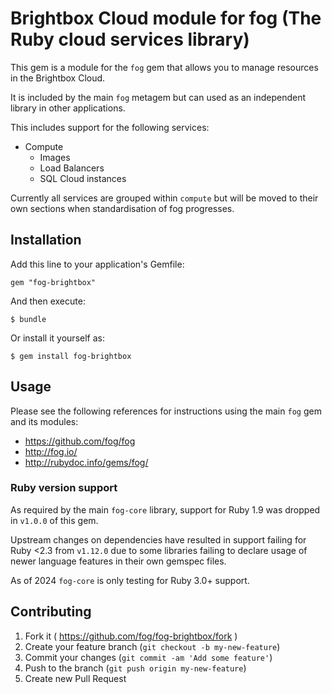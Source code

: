 # Brightbox Cloud module for fog (The Ruby cloud services library)

This gem is a module for the `fog` gem that allows you to manage resources in
the Brightbox Cloud.

It is included by the main `fog` metagem but can used as an independent library
in other applications.

This includes support for the following services:

* Compute
  * Images
  * Load Balancers
  * SQL Cloud instances

Currently all services are grouped within `compute` but will be moved to their
own sections when standardisation of fog progresses.

## Installation

Add this line to your application's Gemfile:

    gem "fog-brightbox"

And then execute:

    $ bundle

Or install it yourself as:

    $ gem install fog-brightbox

## Usage

Please see the following references for instructions using the main `fog` gem
and its modules:

* https://github.com/fog/fog
* http://fog.io/
* http://rubydoc.info/gems/fog/

### Ruby version support

As required by the main `fog-core` library, support for Ruby 1.9 was dropped in
`v1.0.0` of this gem.

Upstream changes on dependencies have resulted in support failing for Ruby <2.3
from `v1.12.0` due to some libraries failing to declare usage of newer language
features in their own gemspec files.

As of 2024 `fog-core` is only testing for Ruby 3.0+ support.

## Contributing

1. Fork it ( https://github.com/fog/fog-brightbox/fork )
2. Create your feature branch (`git checkout -b my-new-feature`)
3. Commit your changes (`git commit -am 'Add some feature'`)
4. Push to the branch (`git push origin my-new-feature`)
5. Create new Pull Request
